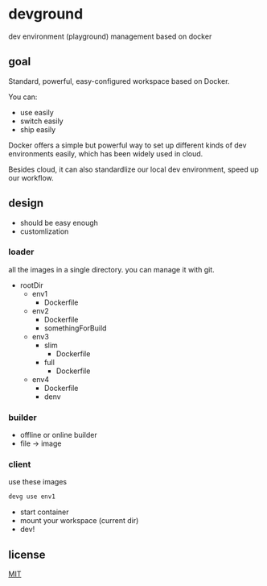 # devground

dev environment (playground) management based on docker

## goal

Standard, powerful, easy-configured workspace based on Docker.

You can:

- use easily
- switch easily
- ship easily

Docker offers a simple but powerful way to set up different kinds of dev environments easily, which has been widely used in cloud.

Besides cloud, it can also standardlize our local dev environment, speed up our workflow.

## design

- should be easy enough
- customlization

### loader

all the images in a single directory. you can manage it with git.

- rootDir
    - env1
        - Dockerfile
    - env2
        - Dockerfile
        - somethingForBuild
    - env3
        - slim
            - Dockerfile
        - full
            - Dockerfile
    - env4
        - Dockerfile
        - denv

### builder

- offline or online builder
- file -> image

### client

use these images

```bash
devg use env1
```

- start container
- mount your workspace (current dir)
- dev!

## license

[MIT](LICENSE)
